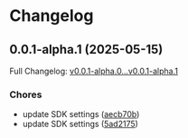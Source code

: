 # Changelog

## 0.0.1-alpha.1 (2025-05-15)

Full Changelog: [v0.0.1-alpha.0...v0.0.1-alpha.1](https://github.com/Project-Scholar-AI/scholarai-sdk-python/compare/v0.0.1-alpha.0...v0.0.1-alpha.1)

### Chores

* update SDK settings ([aecb70b](https://github.com/Project-Scholar-AI/scholarai-sdk-python/commit/aecb70b40d5f9a7893fc9f2e313ab2dbf66070c7))
* update SDK settings ([5ad2175](https://github.com/Project-Scholar-AI/scholarai-sdk-python/commit/5ad217536e7e877a20863eb66dd378f324c799a1))
